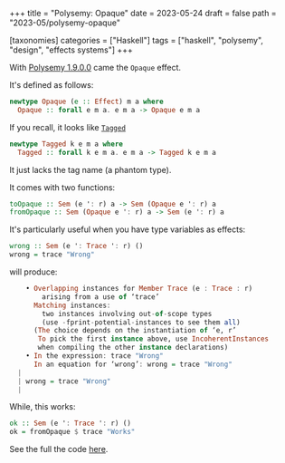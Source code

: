 +++
title = "Polysemy: Opaque"
date = 2023-05-24
draft = false
path = "2023-05/polysemy-opaque"

[taxonomies]
categories = ["Haskell"]
tags = ["haskell", "polysemy", "design", "effects systems"]
+++

With [Polysemy 1.9.0.0](@/2023-05-03_polysemy-v19.md) came the `Opaque` effect.

It's defined as follows:

```haskell
newtype Opaque (e :: Effect) m a where
  Opaque :: forall e m a. e m a -> Opaque e m a
```

If you recall, it looks like [`Tagged`](@/2022-12-21_polysemy-tagged-effects.md)

```haskell
newtype Tagged k e m a where
  Tagged :: forall k e m a. e m a -> Tagged k e m a
```

It just lacks the tag name (a phantom type).

It comes with two functions:

```haskell
toOpaque :: Sem (e ': r) a -> Sem (Opaque e ': r) a
fromOpaque :: Sem (Opaque e ': r) a -> Sem (e ': r) a
```

It's particularly useful when you have type variables as effects:

```haskell
wrong :: Sem (e ': Trace ': r) ()
wrong = trace "Wrong"
```

will produce:

```haskell
    • Overlapping instances for Member Trace (e : Trace : r)
        arising from a use of ‘trace’
      Matching instances:
        two instances involving out-of-scope types
        (use -fprint-potential-instances to see them all)
      (The choice depends on the instantiation of ‘e, r’
       To pick the first instance above, use IncoherentInstances
       when compiling the other instance declarations)
    • In the expression: trace "Wrong"
      In an equation for ‘wrong’: wrong = trace "Wrong"
  |
  | wrong = trace "Wrong"
  |
```

While, this works:

```haskell
ok :: Sem (e ': Trace ': r) ()
ok = fromOpaque $ trace "Works"
```

See the full the code [here](https://github.com/blackheaven/blackheaven.github.io/blob/master/content/code/polysemy19/src/Opaque.hs).

